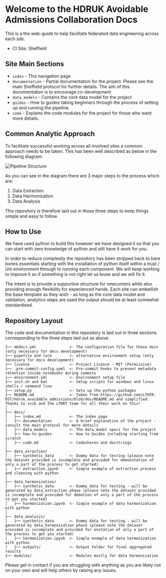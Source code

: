 # Welcome to the HDRUK Avoidable Admissions Collaboration Docs

This is a the web-guide to help facilitate federated data engineering across each site.

- CI Site: Sheffield

## Site Main Sections

* `index`          - This navigation page
* `documentation`  - Partial documentation for the project. Please see the main Sheffield protocol for further details. The aim of this documentation is to encourage co-development
* `data_models`    - Contains the core data model for the project
* `guides`         - How to guides taking beginners through the process of setting up and running the pipeline.
* `code`           - Explains the code modules for the project for those who want more details.

## Common Analytic Approach

To facilitate successful working across all involved sites a common approach needs to be taken. This has been well described as below in the following diagram:

![Pipeline Structure](/pipeline.jpg)

As you can see in the diagram there are 3 major steps to the process which are:

1. Data Extraction
2. Data Harmonization
3. Data Analysis

This repository is therefore laid out in those three steps to keep things simple and easy to follow.

## How to Use

We have used python to build this however we have designed it so that you can start with zero knowledge of python and still have it work for you.

In order to reduce complexity the repository has been stripped back to bare bones essentials starting with the installation of python itself within a trust / Uni environment through to running each component. We will keep working to improve it so if something is not right let us know and we will fix it.

The intent is to provide a supportive structure for newcomers while also providing enough flexibility for experienced hands. Each site can embellish the base template as they wish - as long as the core data model and validation, analytics steps are used the output should be at least somewhat standardised.

## Repository Layout

The code and documentation in this repository is laid out in three sections corresponding to the three steps laid out as above:

    ├── mkdocs.yml               <- The configuration file for these docs (only necessary for docs development)
    ├── pipefile and lock        <- alternative environment setup (only necessary for docs development)
    ├── licence                  <- Project Licence - MIT (Permissive)
    ├── .pre-commit-config.yaml  <- Pre-commit hooks to prevent metadata retention inside notebooks during commits
    ├── environment.yml          <- Environment setup file
    ├── init.sh and bat          <- Setup scripts for windows and linux shells / command line
    ├── setup.py                 <- Sets up the python packages
    ├── README.md                <- Taken from https://github.com/LTHTR-DST/hdruk_avoidable_admissions/blob/dev/README.md and simplified. Thanks to vvcb and the LTHRT team for all their work on this!
    │
    ├── docs/
    │   ├── index.md             <- The index page
    │   ├── documentation        <- A brief explanation of the project - consult the main protocol for more details
    │   ├── data_models          <- The data model specs for the project
    │   ├── how-to-guides        <- How to Guides including starting from scratch
    │   ├── code.md              <- Codeshares and docstrings
    │
    ├── data_exraction/
    │   ├── synthetic_data       <- Dummy data for testing (please note the dataset provided is incomplete and provided for demonstation of only a part of the process to get started)
    │   ├── extraction.ipynb     <- Simple example of extraction process and cleaning with python
    │
    ├── data_harmonization/
    │   ├── synthetic_data       <- Dummy data for testing - will be generated by data_extraction phase (please note the dataset provided is incomplete and provided for demotion of only a part of the process to get you started)
    │   ├── harmonization.ipynb  <- Simple example of data harmonization with python
    │
    ├── data_analysis/
    │   ├── synthetic_data       <- Dummy data for testing - will be generated by data_harmonization phase (please note the dataset provided is incomplete and provided for onstation of only a part of the process to get you started)
    │   ├── harmonization.ipynb  <- Simple example of data harmonization with python
    │   ├── outputs/             <- Output folder for final aggregated results
    ├── modules/                 <- Modules mostly for data harmonization


Please get in contact if you are struggling with anything as you are likely not on your own and will help others by raising any issues.
